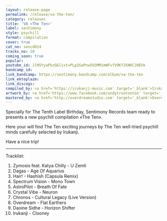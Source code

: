 ```yaml
---
layout: release-page
permalink: /release/va-the-ten/
category: releases
title: 'VA «The Ten»'
label: sentimony
style: psychill
format: compilation
cover: true
cat_no: sencd024
tracks_no: 10
coming_soon: true
popular: 
youtube_id: JlH5YyaPkzQ&list=PLp2GaPnw5O3MM1mWFvfVOKf35NKCJHEhk
bandcamp_id: 
link_bandcamp: https://sentimony.bandcamp.com/album/va-the-ten
link_ektoplazm: 
link_discogs: 
compiled_by: <a href='https://irukanji-music.com' target='_blank'>Irukanji</a>
artwork_by: <a href='https://www.facebook.com/andytrootootoo' target='_blank'>Trootootoo</a>
mastered_by: <a href='http://overdreamstudio.com' target='_blank'>Overdream Studio</a>
---
```


Specially for The Tenth Label Birthday, Sentimony Records team ready to presents a new psychill compilation «The Ten».

Here your will find The Ten exciting journeys by The Ten well-tried psychill minds carefully selected by Irukanji.

Have a nice trip!

---
Tracklist:

01. Zymosis feat. Katya Chilly - U Zemli
02. Dagas - Age Of Aquarius
03. Hair! - Hashish (Capsula Remix)
04. Spectrum Vision - Mono Town
05. AstroPilot - Breath Of Fate
06. Crystal Vibe - Neuron
07. Chronos - Cultural Legacy (Live Version)
08. Overdream - Flat Earthers
09. Daoine Sidhe - Horizon Shifter
10. Irukanji - Clooney
